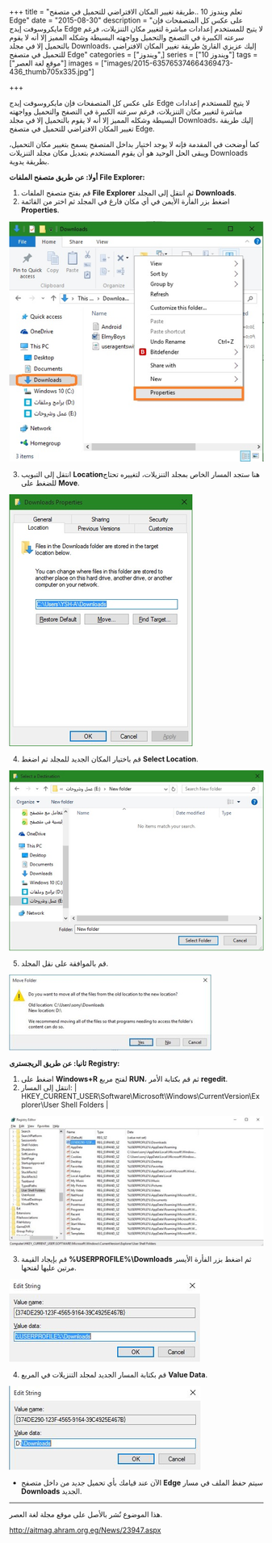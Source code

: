 +++
title = "تعلم ويندوز 10 ..طريقة تغيير المكان الافتراضي للتحميل في متصفح Edge"
date = "2015-08-30"
description = "على عكس كل المتصفحات فإن مايكروسوفت إيدج Edge لا يتيح للمستخدم إعدادات مباشرة لتغيير مكان التنزيلات، فرغم سرعته الكبيرة في التصفح والتحميل وواجهته البسيطة وشكله المميز إلا أنه لا يقوم بالتحميل إلا في مجلد Downloads، إليك عزيزي القارئ طريقة تغيير المكان الافتراضي للتحميل في متصفح Edge"
categories = ["ويندوز",]
series = ["ويندوز 10"]
tags = ["موقع لغة العصر"]
images = ["images/2015-635765374664369473-436_thumb705x335.jpg"]

+++

على عكس كل المتصفحات فإن مايكروسوفت إيدج Edge لا يتيح للمستخدم إعدادات مباشرة لتغيير مكان التنزيلات، فرغم سرعته الكبيرة في التصفح والتحميل وواجهته البسيطة وشكله المميز إلا أنه لا يقوم بالتحميل إلا في مجلد Downloads، إليك طريقة تغيير المكان الافتراضي للتحميل في متصفح Edge.

كما أوضحت في المقدمة فإنه لا يوجد اختيار بداخل المتصفح يسمح بتغيير مكان التحميل، ويبقى الحل الوحيد هو أن يقوم المستخدم بتعديل مكان مجلد التنزيلات Downloads بطريقة يدوية.

**أولا: عن طريق متصفح الملفات** **File Explorer:**

1. قم بفتح متصفح الملفات **File Explorer** ثم انتقل إلى المجلد **Downloads**.
2. اضغط بزر الفأرة الأيمن في أي مكان فارغ في المجلد ثم اختر من القائمة **Properties**.

![1](images/2015-635765375037025723-702.jpg)

3. انتقل إلى التبويب **Location**هنا ستجد المسار الخاص بمجلد التنزيلات، لتغييره تحتاج للضغط على **Move**.

![2](images/2015-635765375141869473-186.jpg)

4. قم باختيار المكان الجديد للمجلد ثم اضغط **Select Location**.

![3](images/2015-635765375257025723-702.jpg)

5. قم بالموافقة على نقل المجلد.

![4](images/2015-635765375373744473-374.jpg)


**ثانيا: عن طريق الريجسترى** **Registry:**

1. اضغط على **Windows+R** لفتح مربع **RUN**، ثم قم بكتابة الأمر **regedit**.
2. انتقل إلى المسار:
| HKEY\_CURRENT\_USER\Software\Microsoft\Windows\CurrentVersion\Explorer\User Shell Folders |


![5](images/2015-635765375479369473-936.jpg)

3. قم بإيجاد القيمة **%USERPROFILE%\Downloads** ثم اضغط بزر الفأرة الأيسر مرتين عليها لفتحها.

![6](images/2015-635765375608119473-811.jpg)

4. قم بكتابة المسار الجديد لمجلد التنزيلات في المربع **Value Data**.

![7](images/2015-635765375881713223-171.jpg)

- الآن عند قيامك بأي تحميل جديد من داخل متصفح **Edge** سيتم حفظ الملف في مسار **Downloads** الجديد.

---
هذا الموضوع نٌشر باﻷصل على موقع مجلة لغة العصر.

http://aitmag.ahram.org.eg/News/23947.aspx